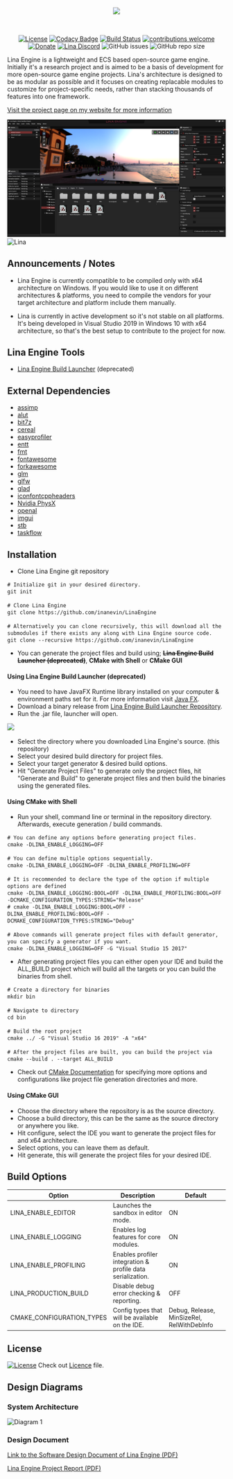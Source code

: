 <br/>
<p align="center">
  <img src="https://user-images.githubusercontent.com/3519379/173830836-d390e164-fe59-4b9d-950a-c28fa3ebc037.png">
</p>
<br/>

<div align="center">

[![License](https://img.shields.io/badge/license-MIT-blue.svg)](https://opensource.org/licenses/MIT) 
[![Codacy Badge](https://app.codacy.com/project/badge/Grade/c0c10a437a214dbf963210ed3edf3c4f)](https://www.codacy.com/gh/inanevin/LinaEngine/dashboard?utm_source=github.com&amp;utm_medium=referral&amp;utm_content=inanevin/LinaEngine&amp;utm_campaign=Badge_Grade)
[![Build Status](https://app.travis-ci.com/inanevin/LinaEngine.svg?branch=master)](https://app.travis-ci.com/inanevin/LinaEngine)
[![contributions welcome](https://img.shields.io/badge/contributions-welcome-brightgreen.svg?style=flat)](https://github.com/inanevin/LinaEngine/issues) 
[![Donate](https://img.shields.io/badge/Donate-PayPal-green.svg)](https://paypal.me/inanevin) 
[![Lina Discord](https://badgen.net/discord/members/QYeTkEtRMB)](https://discord.gg/QYeTkEtRMB)
![GitHub issues](https://img.shields.io/github/issues/inanevin/LinaEngine.svg)
![GitHub repo size](https://img.shields.io/github/repo-size/inanevin/LinaEngine.svg)

 </div>
  
Lina Engine is a lightweight and ECS based open-source game engine. Initially it's a research project and is aimed to be a basis of development for more open-source game engine projects. Lina's architecture is designed to be as modular as possible and it focuses on creating replacable modules to customize for project-specific needs, rather than stacking thousands of features into one framework.

[Visit the project page on my website for more information](https://www.inanevin.com/gameprojects/linaengine)

![Lina](Docs/Images/lina_ss.png)
![Lina](Docs/Images/linass1.png)

## Announcements / Notes

- Lina Engine is currently compatible to be compiled only with x64 architecture on Windows. If you would like to use it on different architectures & platforms, you need to compile the vendors for your target architecture and platform include them manually.

- Lina is currently in active development so it's not stable on all platforms. It's being developed in Visual Studio 2019 in Windows 10 with x64 architecture, so that's the best setup to contribute to the project for now.

## Lina Engine Tools

- [Lina Engine Build Launcher](https://github.com/inanevin/Lina-Engine-Build-Launcher) (deprecated)

## External Dependencies

-  [assimp](https://github.com/assimp/assimp)
-  [alut](http://distro.ibiblio.org/rootlinux/rootlinux-ports/more/freealut/freealut-1.1.0/doc/alut.html)
-  [bit7z](https://github.com/rikyoz/bit7z)
-  [cereal](https://github.com/USCiLab/cereal)
-  [easyprofiler](https://github.com/yse/easy_profiler)
-  [entt](https://github.com/skypjack/entt)
-  [fmt](https://github.com/fmtlib/fmt)
-  [fontawesome](https://github.com/FortAwesome/Font-Awesome)
-  [forkawesome](https://github.com/ForkAwesome/Fork-Awesome)
-  [glm](https://github.com/g-truc/glm)
-  [glfw](https://github.com/glfw/glfw)
-  [glad](https://github.com/Dav1dde/glad)
-  [iconfontcppheaders](https://github.com/juliettef/IconFontCppHeaders)
-  [Nvidia PhysX](https://developer.nvidia.com/physx-sdk)
-  [openal](https://www.openal.org)
-  [imgui](https://github.com/ocornut/imgui)
-  [stb](https://github.com/nothings/stb)
-  [taskflow](https://github.com/taskflow/taskflow)

## Installation

-  Clone Lina Engine git repository

```shell
# Initialize git in your desired directory.
git init

# Clone Lina Engine
git clone https://github.com/inanevin/LinaEngine

# Alternatively you can clone recursively, this will download all the submodules if there exists any along with Lina Engine source code.
git clone --recursive https://github.com/inanevin/LinaEngine

```
-  You can generate the project files and build using; ~~**Lina Engine Build Launcher (deprecated)**~~, **CMake with Shell** or **CMake GUI**

#### Using Lina Engine Build Launcher (deprecated)

-  You need to have JavaFX Runtime library installed on your computer & environment paths set for it. For more information visit [Java FX](https://openjfx.io/).
-  Download a binary release from [Lina Engine Build Launcher Repository](https://github.com/inanevin/Lina-Engine-Build-Launcher).
-  Run the .jar file, launcher will open.

![](Docs/Images/buildlauncher.png)

-  Select the directory where you downloaded Lina Engine's source. (this repository)
-  Select your desired build directory for project files.
-  Select your target generator & desired build options.
-  Hit "Generate Project Files" to generate only the project files, hit "Generate and Build" to generate project files and then build the binaries using the generated files.


#### Using CMake with Shell

-  Run your shell, command line or terminal in the repository directory. Afterwards, execute generation / build commands.

```shell
# You can define any options before generating project files.
cmake -DLINA_ENABLE_LOGGING=OFF

# You can define multiple options sequentially.
cmake -DLINA_ENABLE_LOGGING=OFF -DLINA_ENABLE_PROFILING=OFF

# It is recommended to declare the type of the option if multiple options are defined
cmake -DLINA_ENABLE_LOGGING:BOOL=OFF -DLINA_ENABLE_PROFILING:BOOL=OFF -DCMAKE_CONFIGURATION_TYPES:STRING="Release"
# cmake -DLINA_ENABLE_LOGGING:BOOL=OFF -DLINA_ENABLE_PROFILING:BOOL=OFF -DCMAKE_CONFIGURATION_TYPES:STRING="Debug"

# Above commands will generate project files with default generator, you can specify a generator if you want.
cmake -DLINA_ENABLE_LOGGING=OFF -G "Visual Studio 15 2017"

```
-  After generating project files you can either open your IDE and build the ALL_BUILD project which will build all the targets or you can build the binaries from shell.

```shell
# Create a directory for binaries
mkdir bin

# Navigate to directory
cd bin

# Build the root project
cmake ../ -G "Visual Studio 16 2019" -A "x64"

# After the project files are built, you can build the project via
cmake --build . --target ALL_BUILD

```
-  Check out [CMake Documentation](https://cmake.org/cmake/help/v3.2/manual/cmake.1.html) for specifying more options and configurations like project file generation directories and more.

#### Using CMake GUI

-  Choose the directory where the repository is as the source directory.
-  Choose a build directory, this can be the same as the source directory or anywhere you like.
-  Hit configure, select the IDE you want to generate the project files for and x64 architecture.
-  Select options, you can leave them as default.
-  Hit generate, this will generate the project files for your desired IDE.

## Build Options

| Option                    | Description                                                | Default                                    |
| ------------------------- | ---------------------------------------------------------- | ------------------------------------------ |
| LINA_ENABLE_EDITOR        | Launches the sandbox in editor mode.                       | ON                                         |
| LINA_ENABLE_LOGGING       | Enables log features for core modules.                     | ON                                         |
| LINA_ENABLE_PROFILING     | Enables profiler integration & profile data serialization. | ON                                         |
| LINA_PRODUCTION_BUILD     | Disable debug error checking & reporting.                  | OFF                                        |
| CMAKE_CONFIGURATION_TYPES | Config types that will be available on the IDE.            | Debug, Release, MinSizeRel, RelWithDebInfo |

## License

[![License](https://img.shields.io/badge/license-MIT-blue.svg)](https://opensource.org/licenses/MIT) 
Check out [Licence](LICENSE) file.

## Design Diagrams

### System Architecture
![Diagram 1](Docs/Images/SCS.png?raw=true "Title")

### Design Document

[Link to the Software Design Document of Lina Engine (PDF)](https://www.inanevin.com/docs/lina_sdd.pdf)

[Lina Engine Project Report (PDF)](https://www.inanevin.com/docs/lina_postmortem.pdf)

